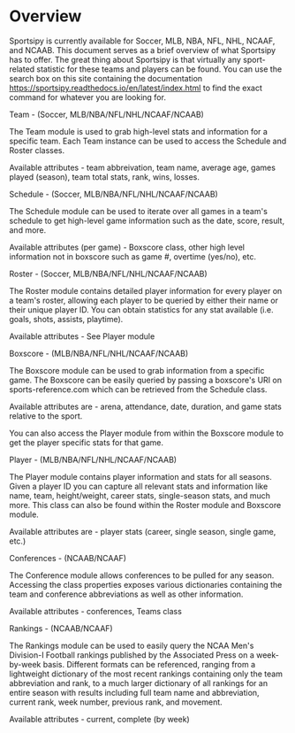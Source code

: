 Overview
===========

Sportsipy is currently available for Soccer, MLB, NBA, NFL, NHL, NCAAF, and NCAAB. This document serves as a brief overview of what Sportsipy has to offer. The great thing about Sportsipy is that virtually any sport-related statistic for these teams and players can be found. You can use the search box on this site containing the documentation https://sportsipy.readthedocs.io/en/latest/index.html to find the exact command for whatever you are looking for.

Team - (Soccer, MLB/NBA/NFL/NHL/NCAAF/NCAAB)

The Team module is used to grab high-level stats and information for a specific team. Each Team instance can be used to access the Schedule and Roster classes.

Available attributes - team abbreivation, team name, average age, games played (season), team total stats, rank, wins, losses.

Schedule - (Soccer, MLB/NBA/NFL/NHL/NCAAF/NCAAB)

The Schedule module can be used to iterate over all games in a team's schedule to get high-level game information such as the date, score, result, and more.

Available attributes (per game) - Boxscore class, other high level information not in boxscore such as game #, overtime (yes/no), etc.

Roster - (Soccer, MLB/NBA/NFL/NHL/NCAAF/NCAAB)

The Roster module contains detailed player information for every player on a team's roster, allowing each player to be queried by either their name or their unique player ID. You can obtain statistics for any stat available (i.e. goals, shots, assists, playtime). 

Available attributes - See Player module

Boxscore - (MLB/NBA/NFL/NHL/NCAAF/NCAAB)

The Boxscore module can be used to grab information from a specific game. The Boxscore can be easily queried by passing a boxscore's URI on sports-reference.com which can be retrieved from the Schedule class.

Available attributes are - arena, attendance, date, duration, and game stats relative to the sport.

You can also access the Player module from within the Boxscore module to get the player specific stats for that game.

Player - (MLB/NBA/NFL/NHL/NCAAF/NCAAB)

The Player module contains player information and stats for all seasons. Given a player ID you can capture all relevant stats and information like name, team, height/weight, career stats, single-season stats, and much more. This class can also be found within the Roster module and Boxscore module.

Available attributes are - player stats (career, single season, single game, etc.)

Conferences - (NCAAB/NCAAF)

The Conference module allows conferences to be pulled for any season. Accessing the class properties exposes various dictionaries containing the team and conference abbreviations as well as other information.

Available attributes - conferences, Teams class

Rankings - (NCAAB/NCAAF)

The Rankings module can be used to easily query the NCAA Men's Division-I Football rankings published by the Associated Press on a week-by-week basis. Different formats can be referenced, ranging from a lightweight dictionary of the most recent rankings containing only the team abbreviation and rank, to a much larger dictionary of all rankings for an entire season with results including full team name and abbreviation, current rank, week number, previous rank, and movement.

Available attributes - current, complete (by week)
